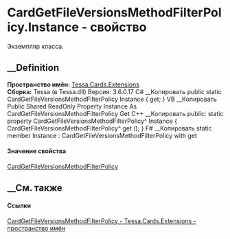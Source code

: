 # CardGetFileVersionsMethodFilterPolicy.Instance - свойство
Экземпляр класса.
##  __Definition
 **Пространство имён:** [Tessa.Cards.Extensions](N_Tessa_Cards_Extensions.htm)  
 **Сборка:** Tessa (в Tessa.dll) Версия: 3.6.0.17
C# __Копировать
     public static CardGetFileVersionsMethodFilterPolicy Instance { get; }
VB __Копировать
     Public Shared ReadOnly Property Instance As CardGetFileVersionsMethodFilterPolicy
    	Get
C++ __Копировать
     public:
    static property CardGetFileVersionsMethodFilterPolicy^ Instance {
    	CardGetFileVersionsMethodFilterPolicy^ get ();
    }
F# __Копировать
     static member Instance : CardGetFileVersionsMethodFilterPolicy with get
#### Значение свойства
[CardGetFileVersionsMethodFilterPolicy](T_Tessa_Cards_Extensions_CardGetFileVersionsMethodFilterPolicy.htm)
##  __См. также
#### Ссылки
[CardGetFileVersionsMethodFilterPolicy -
](T_Tessa_Cards_Extensions_CardGetFileVersionsMethodFilterPolicy.htm)
[Tessa.Cards.Extensions - пространство имён](N_Tessa_Cards_Extensions.htm)
